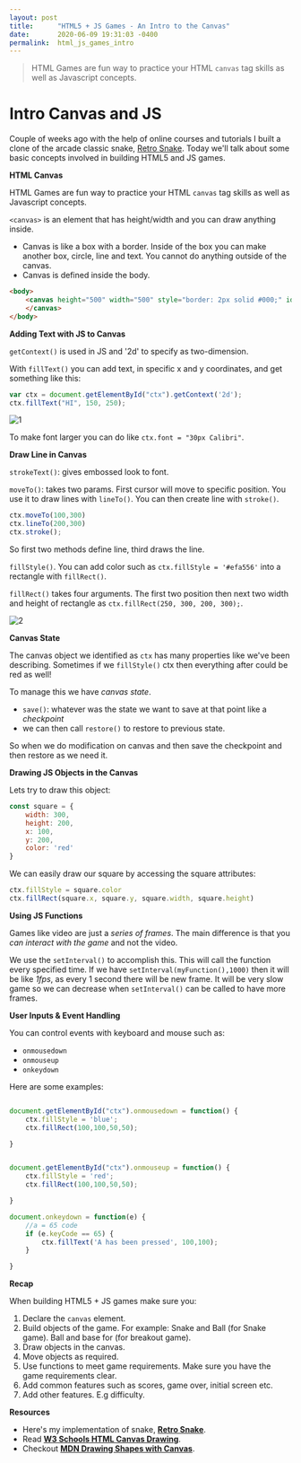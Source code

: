 ```yaml
---
layout: post
title:      "HTML5 + JS Games - An Intro to the Canvas"
date:       2020-06-09 19:31:03 -0400
permalink:  html_js_games_intro
---
```


> HTML Games are fun way to practice your HTML `canvas` tag skills as well as Javascript concepts.

# Intro Canvas and JS

Couple of weeks ago with the help of online courses and tutorials I built a clone of the arcade classic snake, [Retro Snake](http://fbohz.com/html5_games/retro_snake.html). Today we'll talk about some basic concepts involved in building HTML5 and JS games.

**HTML Canvas**

HTML Games are fun way to practice your HTML `canvas` tag skills as well as Javascript concepts.

`<canvas>` is an element that has height/width and you can draw anything inside.
- Canvas is like a box with a border. Inside of the box you can make another box, circle, line and text. You cannot do anything outside of the canvas. 
- Canvas is defined inside the body.

```html
<body>
    <canvas height="500" width="500" style="border: 2px solid #000;" id="ctx">
    </canvas>
</body>
```

**Adding Text with JS to Canvas**

`getContext()` is used in JS and '2d' to specify as two-dimension.

With `fillText()` you can add text, in specific x and y coordinates, and get something like this:

```js
var ctx = document.getElementById("ctx").getContext('2d');
ctx.fillText("HI", 150, 250);
```

![1](https://user-images.githubusercontent.com/15071636/81889102-61502080-9568-11ea-952c-96daee4d9c55.png)

To make font larger you can do like `ctx.font = "30px Calibri"`.


**Draw Line in Canvas**

`strokeText()`: gives embossed look to font.

`moveTo()`: takes two params. First cursor will move to specific position. You use it to draw lines with `lineTo()`. You can then create line with `stroke()`. 

```js
ctx.moveTo(100,300)
ctx.lineTo(200,300)
ctx.stroke();
```

So first two methods define line, third draws the line.

`fillStyle()`. You can add color such as `ctx.fillStyle = '#efa556'` into a rectangle with `fillRect()`.

`fillRect()` takes four arguments. The first two position then next two width and height of rectangle as `ctx.fillRect(250, 300, 200, 300);`.

![2](https://user-images.githubusercontent.com/15071636/81889930-57c7b800-956a-11ea-9b2a-66d24fb86c55.png)

**Canvas State**

The canvas object we identified as `ctx` has many properties like we've been describing. Sometimes if we `fillStyle()` ctx then everything after could be red as well! 

To manage this we have *canvas state*. 
- `save()`: whatever was the state we want to save at that point like a *checkpoint*
- we can then call `restore()` to restore to previous state.

So when we do modification on canvas and then save the checkpoint and then restore as we need it.

**Drawing JS Objects in the Canvas**

Lets try to draw this object:

```js
const square = {
    width: 300,
    height: 200,
    x: 100,
    y: 200,
    color: 'red'
}

```

We can easily draw our square by accessing the square attributes:

```js
ctx.fillStyle = square.color
ctx.fillRect(square.x, square.y, square.width, square.height)
```

**Using JS Functions**

Games like video are just a *series of frames*. The main difference is that you *can interact with the game* and not the video.

We use the `setInterval()` to accomplish this. This will call the function every specified time. If we have `setInterval(myFunction(),1000)` then it will be like *1fps*, as every 1 second there will be new frame. It will be very slow game so we can decrease when `setInterval()` can be called to have more frames.

**User Inputs & Event Handling**

You can control events with keyboard and mouse such as:
- `onmousedown`
- `onmouseup`
- `onkeydown`

Here are some examples:

```js

document.getElementById("ctx").onmousedown = function() {
    ctx.fillStyle = 'blue';
    ctx.fillRect(100,100,50,50);

}


document.getElementById("ctx").onmouseup = function() {
    ctx.fillStyle = 'red';
    ctx.fillRect(100,100,50,50);

}

document.onkeydown = function(e) {
    //a = 65 code
    if (e.keyCode == 65) {
        ctx.fillText('A has been pressed', 100,100);
    }

}
```

**Recap**

When building HTML5 + JS games make sure you:
1. Declare the `canvas` element.
2. Build objects of the game. For example: Snake and Ball (for Snake game). Ball and base for (for breakout game).
3. Draw objects in the canvas.
4. Move objects as required.
5. Use functions to meet game requirements. Make sure you have the game requirements clear.
6. Add common features such as scores, game over, initial screen etc.
7. Add other features. E.g difficulty.

**Resources**

- Here's my implementation of snake, [<b>Retro Snake</b>](http://fbohz.com/html5_games/retro_snake.html).
- Read [<b>W3 Schools HTML Canvas Drawing</b>](https://www.w3schools.com/graphics/canvas_drawing.asp).
- Checkout [<b>MDN Drawing Shapes with Canvas</b>](https://developer.mozilla.org/en-US/docs/Web/API/Canvas_API/Tutorial/Drawing_shapes).